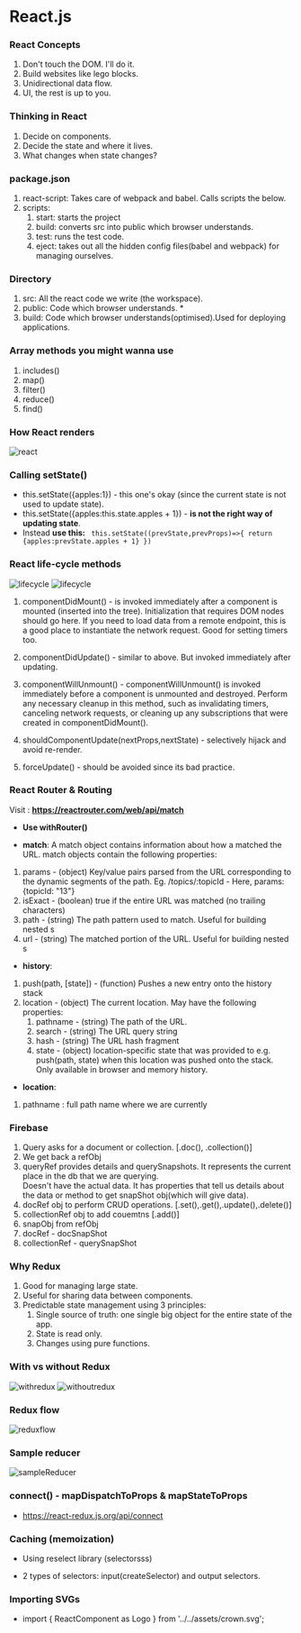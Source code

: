 # React.js

### React Concepts

1. Don't touch the DOM. I'll do it.
2. Build websites like lego blocks.
3. Unidirectional data flow.
4. UI, the rest is up to you.

### Thinking in React

1. Decide on components.
2. Decide the state and where it lives.
3. What changes when state changes?

### package.json

1. react-script: Takes care of webpack and babel. Calls scripts the below.
2. scripts:
   1. start: starts the project
   2. build: converts src into public which browser understands.
   3. test: runs the test code.
   4. eject: takes out all the hidden config files(babel and webpack) for managing ourselves.

### Directory

1. src: All the react code we write (the workspace).
2. public: Code which browser understands. \*
3. build: Code which browser understands(optimised).Used for deploying applications.

### Array methods you might wanna use

1. includes()
2. map()
3. filter()
4. reduce()
5. find()

### How React renders

![react](/img/render.png)

### Calling setState()

- this.setState({apples:1}) - this one's okay (since the current state is not used to update state).
- this.setState({apples:this.state.apples + 1}) - **is not the right way of updating state**.
- Instead **use this:**
  ` this.setState((prevState,prevProps)=>{ return {apples:prevState.apples + 1} })`

### React life-cycle methods

![lifecycle](/img/life1.png)
![lifecycle](/img/life2.png)

1. componentDidMount() - is invoked immediately after a component is mounted (inserted into the tree). Initialization that requires DOM nodes should go here. If you need to load data from a remote endpoint, this is a good place to instantiate the network request. Good for setting timers too.

2. componentDidUpdate() - similar to above. But invoked immediately after updating.

3. componentWillUnmount() - componentWillUnmount() is invoked immediately before a component is unmounted and destroyed. Perform any necessary cleanup in this method, such as invalidating timers, canceling network requests, or cleaning up any subscriptions that were created in componentDidMount().

4. shouldComponentUpdate(nextProps,nextState) - selectively hijack and avoid re-render.

5. forceUpdate() - should be avoided since its bad practice.

### React Router & Routing

Visit : **https://reactrouter.com/web/api/match**

- **Use withRouter()**

* **match**:
  A match object contains information about how a <Route path> matched the URL. match objects contain the following properties:

1. params - (object) Key/value pairs parsed from the URL corresponding to the dynamic segments of the path. Eg. /topics/:topicId - Here, params: {topicId: "13"}
2. isExact - (boolean) true if the entire URL was matched (no trailing characters)
3. path - (string) The path pattern used to match. Useful for building nested <Route>s
4. url - (string) The matched portion of the URL. Useful for building nested <Link>s

- **history**:

1. push(path, [state]) - (function) Pushes a new entry onto the history stack
2. location - (object) The current location. May have the following properties:
   1. pathname - (string) The path of the URL.
   2. search - (string) The URL query string
   3. hash - (string) The URL hash fragment
   4. state - (object) location-specific state that was provided to e.g. push(path, state) when this location was pushed onto the stack. Only available in browser and memory history.

- **location**:

1. pathname : full path name where we are currently

### Firebase

1. Query asks for a document or collection. [.doc(), .collection()]
2. We get back a refObj
3. queryRef provides details and querySnapshots. It represents the current place in the db that we are querying.  
   Doesn't have the actual data. It has properties that tell us details about the data or method to get snapShot obj(which will give data).
4. docRef obj to perform CRUD operations. [.set(),.get(),.update(),.delete()]
5. collectionRef obj to add couemtns [.add()]
6. snapObj from refObj
7. docRef - docSnapShot
8. collectionRef - querySnapShot

### Why Redux

1. Good for managing large state.
2. Useful for sharing data between components.
3. Predictable state management using 3 principles:
   1. Single source of truth: one single big object for the entire state of the app.
   2. State is read only.
   3. Changes using pure functions.

### With vs without Redux

![withredux](/img/withredux)
![withoutredux](/img/withoutredux)

### Redux flow

![reduxflow](/img/reduxflow.png)

### Sample reducer

![sampleReducer](/img/sampleReducer.png)

### connect() - mapDispatchToProps & mapStateToProps

- https://react-redux.js.org/api/connect

### Caching (memoization)

- Using reselect library (selectorsss)

* 2 types of selectors: input(createSelector) and output selectors.

### Importing SVGs

- import { ReactComponent as Logo } from '../../assets/crown.svg';
